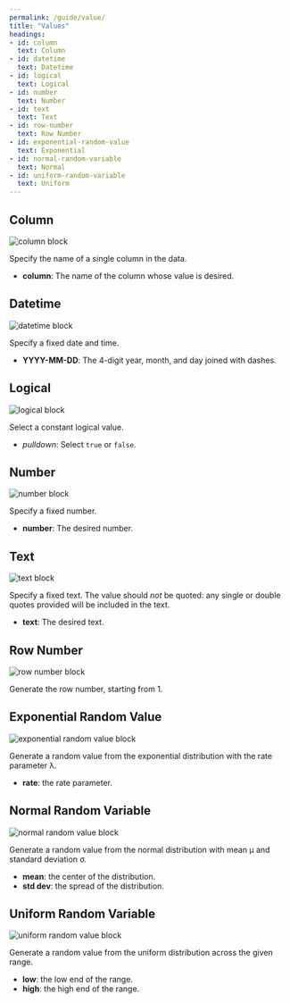 ```yaml
---
permalink: /guide/value/
title: "Values"
headings:
- id: column
  text: Column
- id: datetime
  text: Datetime
- id: logical
  text: Logical
- id: number
  text: Number
- id: text
  text: Text
- id: row-number
  text: Row Number
- id: exponential-random-value
  text: Exponential
- id: normal-random-variable
  text: Normal
- id: uniform-random-variable
  text: Uniform
---
```


## Column

<img class="block" src="{{page.permalink | append: 'column.png' | relative_url}}" alt="column block"/>

Specify the name of a single column in the data.

- **column**: The name of the column whose value is desired.

## Datetime

<img class="block" src="{{page.permalink | append: 'datetime_val.png' | relative_url}}" alt="datetime block"/>

Specify a fixed date and time.

- **YYYY-MM-DD**: The 4-digit year, month, and day joined with dashes.

## Logical

<img class="block" src="{{page.permalink | append: 'logical_val.png' | relative_url}}" alt="logical block"/>

Select a constant logical value.

- *pulldown*: Select `true` or `false`.

## Number

<img class="block" src="{{page.permalink | append: 'number.png' | relative_url}}" alt="number block"/>

Specify a fixed number.

- **number**: The desired number.

## Text

<img class="block" src="{{page.permalink | append: 'text.png' | relative_url}}" alt="text block"/>

Specify a fixed text.
The value should *not* be quoted:
any single or double quotes provided will be included in the text.

- **text**: The desired text.

## Row Number

<img class="block" src="{{page.permalink | append: 'rownum.png' | relative_url}}" alt="row number block"/>

Generate the row number, starting from 1.

## Exponential Random Value

<img class="block" src="{{page.permalink | append: 'exponential.png' | relative_url}}" alt="exponential random value block"/>

Generate a random value from the exponential distribution with the rate parameter &lambda;.

- **rate**: the rate parameter.

## Normal Random Variable

<img class="block" src="{{page.permalink | append: 'normal.png' | relative_url}}" alt="normal random value block"/>

Generate a random value from the normal distribution with mean &mu; and standard deviation &sigma;.

-  **mean**: the center of the distribution.
-  **std dev**: the spread of the distribution.

## Uniform Random Variable

<img class="block" src="{{page.permalink | append: 'uniform.png' | relative_url}}" alt="uniform random value block"/>

Generate a random value from the uniform distribution across the given range.

-  **low**: the low end of the range.
-  **high**: the high end of the range.
